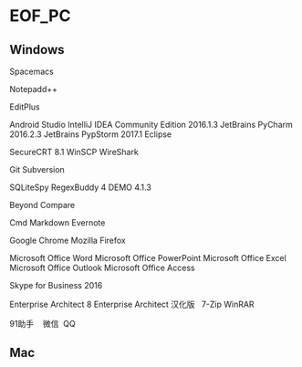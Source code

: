 # EOF_PC
## Windows
  Spacemacs
  
  Notepadd++
  
  EditPlus


  Android Studio
  IntelliJ IDEA Community Edition 2016.1.3
  JetBrains PyCharm 2016.2.3
  JetBrains PypStorm 2017.1
  Eclipse
  
  SecureCRT 8.1
  WinSCP 
  WireShark
  
  Git
  Subversion
  
  SQLiteSpy
  RegexBuddy 4 DEMO 4.1.3
  
  Beyond Compare
  
  Cmd Markdown
  Evernote
  
  Google Chrome
  Mozilla Firefox
  
  Microsoft Office Word
  Microsoft Office PowerPoint
  Microsoft Office Excel
  Microsoft Office Outlook
  Microsoft Office Access
  
  Skype for Business 2016
  
  Enterprise Architect 8
  Enterprise Architect 汉化版
  
  7-Zip
  WinRAR
  
  91助手
  
  微信
  QQ

## Mac
	
